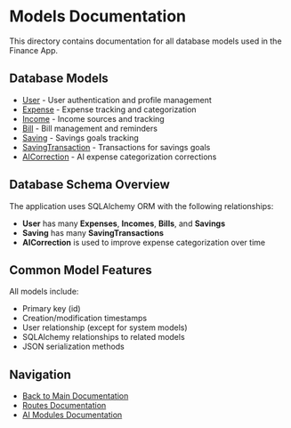 # Models Documentation

This directory contains documentation for all database models used in the Finance App.

## Database Models

- [User](./user.md) - User authentication and profile management
- [Expense](./expense.md) - Expense tracking and categorization
- [Income](./income.md) - Income sources and tracking
- [Bill](./bill.md) - Bill management and reminders
- [Saving](./saving.md) - Savings goals tracking
- [SavingTransaction](./saving_transaction.md) - Transactions for savings goals
- [AICorrection](./ai_correction.md) - AI expense categorization corrections

## Database Schema Overview

The application uses SQLAlchemy ORM with the following relationships:

- **User** has many **Expenses**, **Incomes**, **Bills**, and **Savings**
- **Saving** has many **SavingTransactions**
- **AICorrection** is used to improve expense categorization over time

## Common Model Features

All models include:
- Primary key (id)
- Creation/modification timestamps
- User relationship (except for system models)
- SQLAlchemy relationships to related models
- JSON serialization methods

## Navigation

- [Back to Main Documentation](../README.md)
- [Routes Documentation](../routes/README.md)
- [AI Modules Documentation](../ai_modules/README.md) 